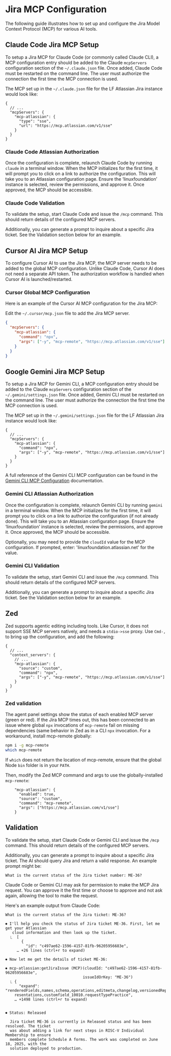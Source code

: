# Jira MCP Configuration

The following guide illustrates how to set up and configure the Jira Model Context Protocol (MCP) for various AI tools.

## Claude Code Jira MCP Setup

To setup a Jira MCP for Claude Code (or commonly called Claude CLI), a MCP
configuration entry should be added to the Claude `mcpServers` configuration
section of the `~/.claude.json` file. Once added, Claude Code must be restarted
on the command line. The user must authorize the connection the first time the
MCP connection is used.

The MCP set up in the `~/.claude.json` file for the LF Atlassian Jira instance
would look like:

```jsonc
{
  // ...
  "mcpServers": {
    "mcp-atlassian": {
      "type": "sse",
      "url": "https://mcp.atlassian.com/v1/sse"
    }
  }
}
```

### Claude Code Atlassian Authorization

Once the configuration is complete, relaunch Claude Code by running `claude` in
a terminal window. When the MCP initializes for the first time, it will prompt
you to click on a link to authorize the configuration. This will take you to an
Atlassian configuration page. Ensure the ‘linuxfoundation’ instance is selected,
review the permissions, and approve it. Once approved, the MCP should be
accessible.

### Claude Code Validation

To validate the setup, start Claude Code and issue the `/mcp` command. This
should return details of the configured MCP servers.

Additionally, you can generate a prompt to inquire about a specific Jira ticket.
See the Validation section below for an example.

## Cursor AI Jira MCP Setup

To configure Cursor AI to use the Jira MCP, the MCP server needs to be added to
the global MCP configuration. Unlike Claude Code, Cursor AI does not need a
separate API token. The authorization workflow is handled when Cursor AI is
launched/restarted.

### Cursor Global MCP Configuration

Here is an example of the Cursor AI MCP configuration for the Jira MCP:

Edit the `~/.cursor/mcp.json` file to add the Jira MCP server.

```json
{
  "mcpServers": {
    "mcp-atlassian": {
      "command": "npx",
      "args": ["-y", "mcp-remote", "https://mcp.atlassian.com/v1/sse"]
    }
  }
}
```

## Google Gemini Jira MCP Setup

To setup a Jira MCP for Gemini CLI, a MCP configuration entry should be added to
the Claude `mcpServers` configuration section of the `~/.gemini/settings.json`
file. Once added, Gemini CLI must be restarted on the command line. The user
must authorize the connection the first time the MCP connection is used.

The MCP set up in the `~/.gemini/settings.json` file for the LF Atlassian Jira
instance would look like:

```jsonc
{
  // ...
  "mcpServers": {
    "mcp-atlassian": {
      "command": "npx",
      "args": ["-y", "mcp-remote", "https://mcp.atlassian.com/v1/sse"]
    }
  }
}
```

A full reference of the Gemini CLI MCP configuration can be found in the
[Gemini CLI MCP Configuration](https://github.com/google-gemini/gemini-cli/blob/main/docs/cli/configuration.md)
documentation.

### Gemini CLI Atlassian Authorization

Once the configuration is complete, relaunch Gemini CLI by running `gemini` in a
terminal window. When the MCP initializes for the first time, it will prompt you
to click on a link to authorize the configuration (if not already done). This
will take you to an Atlassian configuration page.  Ensure the ‘linuxfoundation’
instance is selected, review the permissions, and approve it.  Once approved,
the MCP should be accessible.

Optionally, you may need to provide the `cloudId` value for the MCP
configuration. If prompted, enter: 'linuxfoundation.atlassian.net' for the
value.

### Gemini CLI Validation

To validate the setup, start Gemini CLI and issue the `/mcp` command. This
should return details of the configured MCP servers.

Additionally, you can generate a prompt to inquire about a specific Jira ticket.
See the Validation section below for an example.

## Zed

Zed supports agentic editing including tools. Like Cursor, it does not support SSE MCP servers natively, and needs a `stdio->sse` proxy. Use `Cmd-,` to bring up the configuration, and add the following:

```jsonc
{
  // ...
  "context_servers": {
    // ...
    "mcp-atlassian": {
      "source": "custom",
      "command": "npx",
      "args": ["-y", "mcp-remote", "https://mcp.atlassian.com/v1/sse"]
    }
  }
}
```
### Zed validation

The agent panel settings show the status of each enabled MCP server (green or red). If the Jira MCP times out, this has been connected to an issue where global `npx` invocations of `mcp-remote` fail on missing dependencies (same behavior in Zed as in a CLI `npx` invocation. For a workaround, install mcp-remote globally:

```bash
npm i -g mcp-remote
which mcp-remote
```

If `which` does not return the location of mcp-remote, ensure that the global Node `bin` folder is in your `PATH`.

Then, modify the Zed MCP command and args to use the globally-installed `mcp-remote`:

```jsonc
    "mcp-atlassian": {
      "enabled": true,
      "source": "custom",
      "command": "mcp-remote",
      "args": ["https://mcp.atlassian.com/v1/sse"]
    }
```

## Validation

To validate the setup, start Claude Code or Gemini CLI and issue the `/mcp`
command. This should return details of the configured MCP servers.

Additionally, you can generate a prompt to inquire about a specific Jira ticket.
The AI should query Jira and return a valid response. An example prompt might
be:

```text
What is the current status of the Jira ticket number: ME-36?
```

Claude Code or Gemini CLI may ask for permission to make the MCP Jira request.
You can approve it the first time or choose to approve and not ask again,
allowing the tool to make the request.

Here's an example output from Claude Code:

```code
What is the current status of the Jira ticket: ME-36?

⏺ I'll help you check the status of Jira ticket ME-36. First, let me get your Atlassian
   cloud information and then look up the ticket.
  ⎿  [
       {
         "id": "c497ae62-1596-4157-81fb-96205956683e",
     … +26 lines (ctrl+r to expand)

⏺ Now let me get the details of ticket ME-36:

⏺ mcp-atlassian:getJiraIssue (MCP)(cloudId: "c497ae62-1596-4157-81fb-96205956683e",
                                  issueIdOrKey: "ME-36")
  ⎿ {
      "expand": "renderedFields,names,schema,operations,editmeta,changelog,versionedRep
    resentations,customfield_10010.requestTypePractice",
    … +1498 lines (ctrl+r to expand)


⏺ Status: Released

  Jira ticket ME-36 is currently in Released status and has been resolved. The ticket
  was about adding a link for next steps in RISC-V Individual Membership to ensure
  members complete Schedule A forms. The work was completed on June 18, 2025, with the
  solution deployed to production.
```
